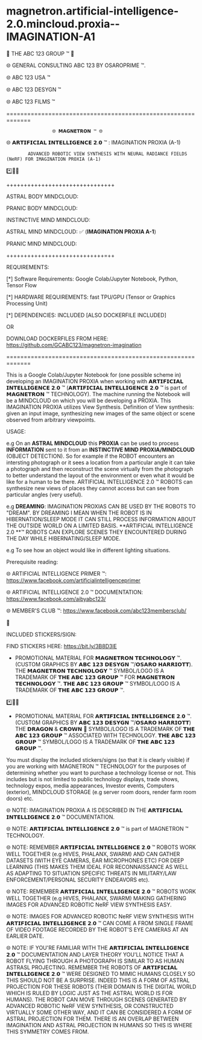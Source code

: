 # magnetron.artificial-intelligence-2.0.mincloud.proxia--IMAGINATION-A1

 
🤖 THE ABC 123 GROUP ™ 🤖

🌐 GENERAL CONSULTING ABC 123 BY OSAROPRIME ™.

🌐 ABC 123 USA ™

🌐 ABC 123 DESYGN ™

🌐 ABC 123 FILMS ™

=============================================================

                     🌐 𝗠𝗔𝗚𝗡𝗘𝗧𝗥𝗢𝗡 ™ 🌐
                     
🌐 𝗔𝗥𝗧𝗜𝗙𝗜𝗖𝗜𝗔𝗟 𝗜𝗡𝗧𝗘𝗟𝗟𝗜𝗚𝗘𝗡𝗖𝗘 𝟮.𝟬 ™ : IMAGINATION PROXIA (A-1)

            ADVANCED ROBOTIC VIEW SYNTHESIS WITH NEURAL RADIANCE FIELDS (NeRF) FOR IMAGINATION PROXIA (A-1)


*️⃣📶🤖

+++++++++++++++++++++++++++++++

ASTRAL BODY MINDCLOUD:

PRANIC BODY MINDCLOUD:

INSTINCTIVE MIND MINDCLOUD:

ASTRAL MIND MINDCLOUD: ✅ (**IMAGINATION PROXIA A-1**)

PRANIC MIND MINDCLOUD: 


++++++++++++++++++++++++++++=++


REQUIREMENTS: 

[*] Software Requirements: Google Colab/Jupyter Notebook, Python, Tensor Flow

[*] HARDWARE REQUIREMENTS: fast TPU/GPU (Tensor or Graphics Processing Unit)

[*] DEPENDENCIES: INCLUDED [ALSO DOCKERFILE INCLUDED] 

OR 

DOWNLOAD DOCKERFILES FROM HERE: https://github.com/GCABC123/magnetron-imagination

=============================================================

This is a Google Colab/Jupyter Notebook for (one possible scheme in) developing an IMAGINATION PROXIA when working with 𝗔𝗥𝗧𝗜𝗙𝗜𝗖𝗜𝗔𝗟 𝗜𝗡𝗧𝗘𝗟𝗟𝗜𝗚𝗘𝗡𝗖𝗘 𝟮.𝟬 ™ (𝗔𝗥𝗧𝗜𝗙𝗜𝗖𝗜𝗔𝗟 𝗜𝗡𝗧𝗘𝗟𝗟𝗜𝗚𝗘𝗡𝗖𝗘 𝟮.𝟬 ™ is part of 𝗠𝗔𝗚𝗡𝗘𝗧𝗥𝗢𝗡 ™ TECHNOLOGY). The machine running the Notebook will be a MINDCLOUD on which you will be developing a PROXIA. This IMAGINATION PROXIA utilizes View Synthesis. Definition of View synthesis: given an input image, synthesizing new images of the same object or scene observed from arbitrary viewpoints.

USAGE:

e.g On an **ASTRAL MINDCLOUD** this **PROXIA** can be used to process **INFORMATION** sent to it from an **INSTINCTIVE MIND PROXIA/MINDCLOUD** (OBJECT DETECTION). So for example if the ROBOT encounters an intersting photograph or it sees a location from a particular angle it can take a photograph and then reconstruct the scene virtually from the photograph to better understand the layout of the environment or even what it would be like for a human to be there. ARTIFICIAL INTELLIGENCE 2.0 ™ ROBOTS can synthesize new views of places they cannot access but can see from particular angles (very useful). 


e.g **DREAMING**: IMAGINATION PROXIAS CAN BE USED BY THE ROBOTS TO "DREAM". BY DREAMING I MEAN WHEN THE ROBOT IS IN HIBERNATION/SLEEP MODE IT CAN STILL PROCESS INFORMATION ABOUT THE OUTSIDE WORLD ON A LIMITED BASIS. **ARTIFICIAL INTELLIGENCE 2.0 **™ ROBOTS CAN EXPLORE SCENES THEY ENCOUNTERED DURING THE DAY WHILE HIBERNATING/SLEEP MODE.

e.g To see how an object would like in different lighting situations.



Prerequisite reading:

🌐 ARTIFICIAL INTELLIGENCE PRIMER ™: https://www.facebook.com/artificialintelligenceprimer

🌐 ARTIFICIAL INTELLIGENCE 2.0 ™ DOCUMENTATION: https://www.facebook.com/aibyabc123/

🌐 MEMBER'S CLUB ™: https://www.facebook.com/abc123membersclub/ 

👑 

INCLUDED STICKERS/SIGN:

FIND STICKERS HERE: https://bit.ly/3B8D3lE

- PROMOTIONAL MATERIAL FOR 𝗠𝗔𝗚𝗡𝗘𝗧𝗥𝗢𝗡 𝗧𝗘𝗖𝗛𝗡𝗢𝗟𝗢𝗚𝗬 ™. (CUSTOM GRAPHICS BY 𝗔𝗕𝗖 𝟭𝟮𝟯 𝗗𝗘𝗦𝗬𝗚𝗡 ™/𝗢𝗦𝗔𝗥𝗢 𝗛𝗔𝗥𝗥𝗜𝗢𝗧𝗧). THE 𝗠𝗔𝗚𝗡𝗘𝗧𝗥𝗢𝗡 𝗧𝗘𝗖𝗛𝗡𝗢𝗟𝗢𝗚𝗬 ™  SYMBOL/LOGO IS A TRADEMARK OF 𝗧𝗛𝗘 𝗔𝗕𝗖 𝟭𝟮𝟯 𝗚𝗥𝗢𝗨𝗣 ™ FOR 𝗠𝗔𝗚𝗡𝗘𝗧𝗥𝗢𝗡 𝗧𝗘𝗖𝗛𝗡𝗢𝗟𝗢𝗚𝗬 ™. 𝗧𝗛𝗘 𝗔𝗕𝗖 𝟭𝟮𝟯 𝗚𝗥𝗢𝗨𝗣 ™ SYMBOL/LOGO IS A TRADEMARK OF 𝗧𝗛𝗘 𝗔𝗕𝗖 𝟭𝟮𝟯 𝗚𝗥𝗢𝗨𝗣 ™.

*️⃣📶🤖

- PROMOTIONAL MATERIAL FOR 𝗔𝗥𝗧𝗜𝗙𝗜𝗖𝗜𝗔𝗟 𝗜𝗡𝗧𝗘𝗟𝗟𝗜𝗚𝗘𝗡𝗖𝗘 𝟮.𝟬 ™. (CUSTOM GRAPHICS BY 𝗔𝗕𝗖 𝟭𝟮𝟯 𝗗𝗘𝗦𝗬𝗚𝗡 ™/𝗢𝗦𝗔𝗥𝗢 𝗛𝗔𝗥𝗥𝗜𝗢𝗧𝗧) THE 𝗗𝗥𝗔𝗚𝗢𝗡 & 𝗖𝗥𝗢𝗪𝗡 👑 SYMBOL/LOGO IS A TRADEMARK OF 𝗧𝗛𝗘 𝗔𝗕𝗖 𝟭𝟮𝟯 𝗚𝗥𝗢𝗨𝗣 ™ ASSOCIATED WITH TECHNOLOGY. 𝗧𝗛𝗘 𝗔𝗕𝗖 𝟭𝟮𝟯 𝗚𝗥𝗢𝗨𝗣 ™ SYMBOL/LOGO IS A TRADEMARK OF 𝗧𝗛𝗘 𝗔𝗕𝗖 𝟭𝟮𝟯 𝗚𝗥𝗢𝗨𝗣 ™.

You must display the included stickers/signs (so that it is clearly visible) if you are working with MAGNETRON ™ TECHNOLOGY for the purposes of determining whether you want to purchase a technology license or not. This includes but is not limited to public technology displays, trade shows, technology expos, media appearances, Investor events, Computers (exterior), MINDCLOUD STORAGE (e.g server room doors, render farm room doors) etc.

🌐 NOTE: IMAGINATION PROXIA A IS DESCRIBED IN THE 𝗔𝗥𝗧𝗜𝗙𝗜𝗖𝗜𝗔𝗟 𝗜𝗡𝗧𝗘𝗟𝗟𝗜𝗚𝗘𝗡𝗖𝗘 𝟮.𝟬 ™ DOCUMENTATION.

🌐 NOTE: 𝗔𝗥𝗧𝗜𝗙𝗜𝗖𝗜𝗔𝗟 𝗜𝗡𝗧𝗘𝗟𝗟𝗜𝗚𝗘𝗡𝗖𝗘 𝟮.𝟬 ™ is part of MAGNETRON ™ TECHNOLOGY.

🌐 NOTE: REMEMBER 𝗔𝗥𝗧𝗜𝗙𝗜𝗖𝗜𝗔𝗟 𝗜𝗡𝗧𝗘𝗟𝗟𝗜𝗚𝗘𝗡𝗖𝗘 𝟮.𝟬 ™ ROBOTS WORK WELL TOGETHER (e.g HIVES, PHALANX, SWARM) AND CAN GATHER DATASETS (WITH EYE CAMERAS, EAR MICROPHONES ETC) FOR DEEP LEARNING (THIS MAKES THEM IDEAL FOR RECONNAISSANCE AS WELL AS ADAPTING TO SITUATION SPECIFIC THREATS IN MILITARY/LAW ENFORCEMENT/PERSONAL SECURITY ENDEAVORS etc). 

🌐 NOTE: REMEMBER 𝗔𝗥𝗧𝗜𝗙𝗜𝗖𝗜𝗔𝗟 𝗜𝗡𝗧𝗘𝗟𝗟𝗜𝗚𝗘𝗡𝗖𝗘 𝟮.𝟬 ™ ROBOTS WORK WELL TOGETHER (e.g HIVES, PHALANX, SWARM) MAKING GATHERING IMAGES FOR ADVANCED ROBOTIC NeRF VIEW SYNTHESIS EASY. 

🌐 NOTE: IMAGES FOR ADVANCED ROBOTIC NeRF VIEW SYNTHESIS WITH 𝗔𝗥𝗧𝗜𝗙𝗜𝗖𝗜𝗔𝗟 𝗜𝗡𝗧𝗘𝗟𝗟𝗜𝗚𝗘𝗡𝗖𝗘 𝟮.𝟬 ™ CAN COME A FROM SINGLE FRAME OF VIDEO FOOTAGE RECORDED BY THE ROBOT'S EYE CAMERAS AT AN EARLIER DATE.

🌐 NOTE: IF YOU'RE FAMILIAR WITH THE 𝗔𝗥𝗧𝗜𝗙𝗜𝗖𝗜𝗔𝗟 𝗜𝗡𝗧𝗘𝗟𝗟𝗜𝗚𝗘𝗡𝗖𝗘 𝟮.𝟬 ™ DOCUMENTATION AND LAYER THEORY YOU'LL NOTICE THAT A ROBOT FLYING THROUGH A PHOTOGRAPH IS SIMILAR TO AS HUMAN ASTRASL PROJECTING. REMEMBER THE ROBOTS OF 𝗔𝗥𝗧𝗜𝗙𝗜𝗖𝗜𝗔𝗟 𝗜𝗡𝗧𝗘𝗟𝗟𝗜𝗚𝗘𝗡𝗖𝗘 𝟮.𝟬 ™ WERE DESIGNED TO MIMIC HUMANS CLOSELY SO THIS SHOULD NOT BE A SURPRISE. INDEED THIS IS A FORM OF ASTRAL PROJECTION FOR THESE ROBOTS (THEIR DOMAIN IS THE DIGITAL WORLD WHICH IS RULED BY LOGIC JUST AS THE ASTRAL WORLD IS FOR HUMANS). THE ROBOT CAN MOVE THROUGH SCENES GENERATED BY ADVANCED ROBOTIC NeRF VIEW SYNTHESIS, OR CONSTRUCTED VIRTUALLY SOME OTHER WAY, AND IT CAN BE CONSIDERED A FORM OF ASTRAL PROJECTION FOR THEM. THERE IS AN OVERLAP BETWEEN IMAGINATION AND ASTRAL PROJECTION IN HUMANS SO THIS IS WHERE THIS SYMMETRY COMES FROM.
